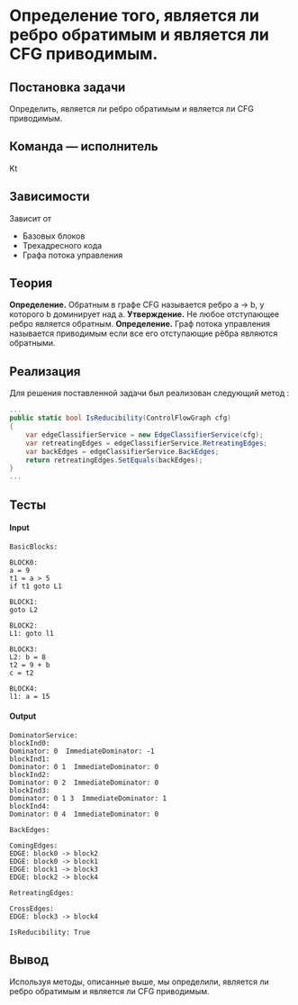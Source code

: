 # Определение того, является ли ребро обратимым и является ли CFG приводимым.

## Постановка задачи
Определить, является ли ребро обратимым и является ли CFG приводимым.
## Команда — исполнитель
Kt

## Зависимости
Зависит от  
- Базовых блоков  
- Трехадресного кода  
- Графа потока управления 

## Теория

**Определение.** Обратным в графе CFG называется ребро a → b, у
которого b доминирует над a.
**Утверждение.** Не любое отступающее ребро является обратным.
**Определение.** Граф потока управления называется приводимым если
все его отступающие рёбра являются обратными.
## Реализация

Для решения поставленной задачи был реализован следующий метод :

```csharp
...
public static bool IsReducibility(ControlFlowGraph cfg)
{
	var edgeClassifierService = new EdgeClassifierService(cfg);
	var retreatingEdges = edgeClassifierService.RetreatingEdges;
	var backEdges = edgeClassifierService.BackEdges;
	return retreatingEdges.SetEquals(backEdges);
}
...
```

## Тесты

#### Input

```
BasicBlocks:

BLOCK0:
a = 9
t1 = a > 5
if t1 goto L1

BLOCK1:
goto L2

BLOCK2:
L1: goto l1

BLOCK3:
L2: b = 8
t2 = 9 + b
c = t2

BLOCK4:
l1: a = 15
```
#### Output

```
DominatorService:
blockInd0:
Dominator: 0  ImmediateDominator: -1
blockInd1:
Dominator: 0 1  ImmediateDominator: 0
blockInd2:
Dominator: 0 2  ImmediateDominator: 0
blockInd3:
Dominator: 0 1 3  ImmediateDominator: 1
blockInd4:
Dominator: 0 4  ImmediateDominator: 0

BackEdges:

ComingEdges:
EDGE: block0 -> block2
EDGE: block0 -> block1
EDGE: block1 -> block3
EDGE: block2 -> block4

RetreatingEdges:

CrossEdges:
EDGE: block3 -> block4

IsReducibility: True
```
## Вывод
Используя методы, описанные выше, мы определили, является ли ребро обратимым и является ли CFG приводимым.
